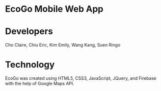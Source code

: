 # EcoGo Mobile Web App

# Developers
Cho   Claire,
Chiu  Eric,
Kim	  Emily,
Wang	Kang,
Suen	Ringo

# Technology
EcoGo was created using HTML5, CSS3, JavaScript, JQuery, and Firebase with the help of Google Maps API.
